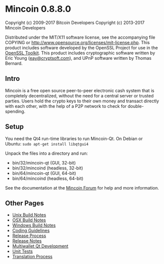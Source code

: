 Mincoin 0.8.8.0
====================

Copyright (c) 2009-2017 Bitcoin Developers
Copyright (c) 2013-2017 Mincoin Developers

Distributed under the MIT/X11 software license, see the accompanying
file COPYING or http://www.opensource.org/licenses/mit-license.php.
This product includes software developed by the OpenSSL Project for use in the [OpenSSL Toolkit](http://www.openssl.org/). This product includes
cryptographic software written by Eric Young ([eay@cryptsoft.com](mailto:eay@cryptsoft.com)), and UPnP software written by Thomas Bernard.


Intro
---------------------
Mincoin is a free open source peer-to-peer electronic cash system that is
completely decentralized, without the need for a central server or trusted
parties.  Users hold the crypto keys to their own money and transact directly
with each other, with the help of a P2P network to check for double-spending.


Setup
---------------------
You need the Qt4 run-time libraries to run Mincoin-Qt. On Debian or Ubuntu:
	`sudo apt-get install libqtgui4`

Unpack the files into a directory and run:

- bin/32/mincoin-qt (GUI, 32-bit)
- bin/32/mincoind (headless, 32-bit)
- bin/64/mincoin-qt (GUI, 64-bit)
- bin/64/mincoind (headless, 64-bit)

See the documentation at the [Mincoin Forum](http://mincoinforum.com)
for help and more information.


Other Pages
---------------------
- [Unix Build Notes](build-unix.md)
- [OSX Build Notes](build-osx.md)
- [Windows Build Notes](build-msw.md)
- [Coding Guidelines](coding.md)
- [Release Process](release-process.md)
- [Release Notes](release-notes.md)
- [Multiwallet Qt Development](multiwallet-qt.md)
- [Unit Tests](unit-tests.md)
- [Translation Process](translation_process.md)
